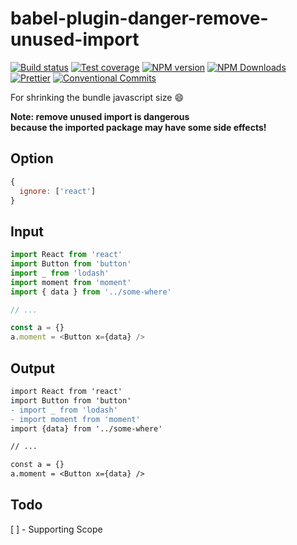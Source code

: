 # babel-plugin-danger-remove-unused-import

[![Build status](https://img.shields.io/travis/imcuttle/babel-plugin-danger-remove-unused-import/master.svg?style=flat-square)](https://travis-ci.org/imcuttle/babel-plugin-danger-remove-unused-import)
[![Test coverage](https://img.shields.io/codecov/c/github/imcuttle/babel-plugin-danger-remove-unused-import.svg?style=flat-square)](https://codecov.io/github/imcuttle/babel-plugin-danger-remove-unused-import?branch=master)
[![NPM version](https://img.shields.io/npm/v/babel-plugin-danger-remove-unused-import.svg?style=flat-square)](https://www.npmjs.com/package/babel-plugin-danger-remove-unused-import)
[![NPM Downloads](https://img.shields.io/npm/dm/babel-plugin-danger-remove-unused-import.svg?style=flat-square&maxAge=43200)](https://www.npmjs.com/package/babel-plugin-danger-remove-unused-import)
[![Prettier](https://img.shields.io/badge/code_style-prettier-ff69b4.svg?style=flat-square)](https://prettier.io/)
[![Conventional Commits](https://img.shields.io/badge/Conventional%20Commits-1.0.0-yellow.svg?style=flat-square)](https://conventionalcommits.org)

For shrinking the bundle javascript size :smile:

**Note: remove unused import is dangerous**  
**because the imported package may have some side effects!**

## Option

```javascript
{
  ignore: ['react']
}
```

## Input

```javascript
import React from 'react'
import Button from 'button'
import _ from 'lodash'
import moment from 'moment'
import { data } from '../some-where'

// ...

const a = {}
a.moment = <Button x={data} />
```

## Output

```diff
import React from 'react'
import Button from 'button'
- import _ from 'lodash'
- import moment from 'moment'
import {data} from '../some-where'

// ...

const a = {}
a.moment = <Button x={data} />
```

## Todo

[ ] - Supporting Scope
